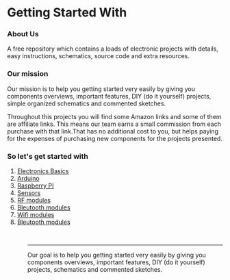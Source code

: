 <h1>Getting Started With</h1>
<h3>About Us</h3>
<p>
A free repository which contains a loads of electronic projects with details, easy instructions, schematics, source code and extra resources.
</p>
<h3>Our mission</h3>
<p>
Our mission is to help you getting started very easily by giving you components overviews, important features, DIY (do it yourself) projects, simple organized schematics and commented sketches.
</p>
<p>
Throughout this projects you will find some Amazon links and some of them are affiliate links. This means our team earns a small commission from each purchase with that link.That has no additional cost to you, but helps paying for the expenses of purchasing new components for the projects presented.
</p>
<h3>So let's get started with</h3>
<ol>
 <li><a href="">Electronics Basics</a></li>
 <li><a href="https://github.com/AhmedDjebali/Getting-Started-With/tree/master/Arduino">Arduino</a></li>
 <li><a href="">Raspberry PI</a></li>
 <li><a href="https://github.com/AhmedDjebali/Getting-Started-With/tree/master/Sensors">Sensors</a></li>
 <li><a href="https://github.com/AhmedDjebali/Getting-Started-With/tree/master/RF">RF modules</a></li>
 <li><a href=https://github.com/AhmedDjebali/Getting-Started-With/tree/master/Bleutooth"">Bleutooth modules</a></li>
 <li><a href="https://github.com/AhmedDjebali/Getting-Started-With/tree/master/Wifi">Wifi modules</a></li>
 <li><a href="">Bleutooth modules</a></li>
<ol>
<br/>
<hr/>
Our goal is to help you getting started very easily by giving you components overviews, important features, DIY (do it yourself) projects, schematics and commented sketches.<br/><br/>
